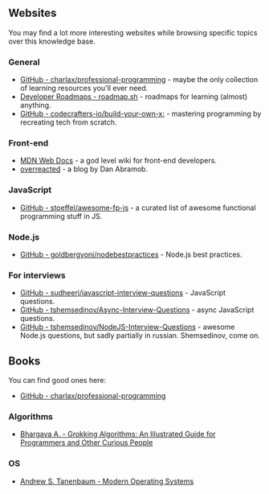 ## Websites

You may find a lot more interesting websites while browsing specific topics over this knowledge base.
### General

- [GitHub - charlax/professional-programming](https://github.com/charlax/professional-programming) - maybe the only collection of learning resources you'll ever need.
- [Developer Roadmaps - roadmap.sh](https://roadmap.sh/) - roadmaps for learning (almost) anything.
- [GitHub - codecrafters-io/build-your-own-x:](https://github.com/codecrafters-io/build-your-own-x) - mastering programming by recreating tech from scratch.
### Front-end

- [MDN Web Docs](https://developer.mozilla.org/) - a god level wiki for front-end developers.
- [overreacted](https://overreacted.io/) - a blog by Dan Abramob.

### JavaScript

- [GitHub - stoeffel/awesome-fp-js](https://github.com/stoeffel/awesome-fp-js) - a curated list of awesome functional programming stuff in JS.

### Node.js

- [GitHub - goldbergyoni/nodebestpractices](https://github.com/goldbergyoni/nodebestpractices) - Node.js best practices.

### For interviews

- [GitHub - sudheerj/javascript-interview-questions](https://github.com/sudheerj/javascript-interview-questions) - JavaScript questions.
- [GitHub - tshemsedinov/Async-Interview-Questions](https://github.com/tshemsedinov/Async-Interview-Questions) - async JavaScript questions.
- [GitHub - tshemsedinov/NodeJS-Interview-Questions](https://github.com/tshemsedinov/NodeJS-Interview-Questions?tab=readme-ov-file) - awesome Node.js questions, but sadly partially in russian. Shemsedinov, come on.

## Books

You can find good ones here:

- [GitHub - charlax/professional-programming](https://github.com/charlax/professional-programming?tab=readme-ov-file#books) 
### Algorithms

- [Bhargava A. - Grokking Algorithms: An Illustrated Guide for Programmers and Other Curious People](https://www.amazon.com/Grokking-Algorithms-illustrated-programmers-curious/dp/1617292230)

### OS

- [Andrew S. Tanenbaum - Modern Operating Systems](https://www.amazon.com/Modern-Operating-Systems-Andrew-Tanenbaum/dp/013359162X)
